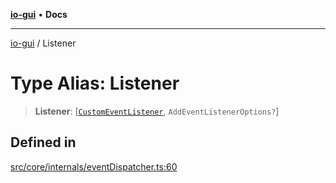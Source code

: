 [**io-gui**](../README.md) • **Docs**

***

[io-gui](../README.md) / Listener

# Type Alias: Listener

> **Listener**: [[`CustomEventListener`](CustomEventListener.md), `AddEventListenerOptions?`]

## Defined in

[src/core/internals/eventDispatcher.ts:60](https://github.com/io-gui/io/blob/main/src/core/internals/eventDispatcher.ts#L60)
